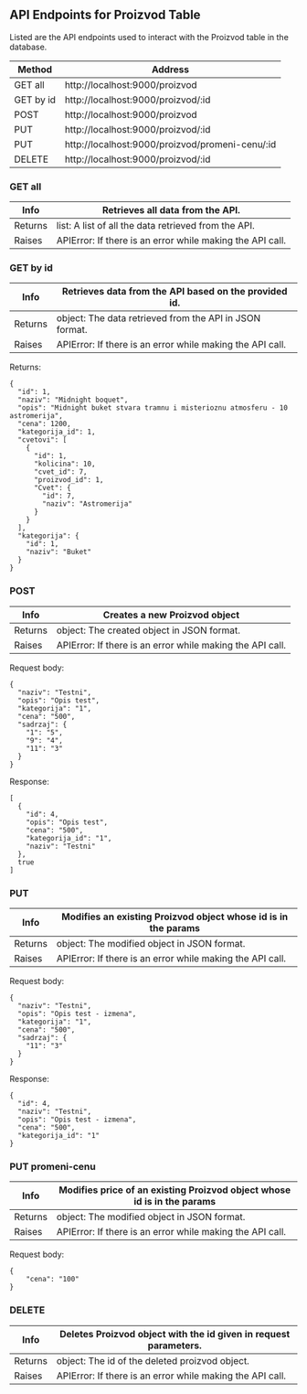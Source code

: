## API Endpoints for Proizvod Table
Listed are the API endpoints used to interact with the Proizvod table in the database.

| Method      | Address                                         |
|-------------|-------------------------------------------------|
| GET all     | http://localhost:9000/proizvod                  |
| GET by id   | http://localhost:9000/proizvod/:id              |
| POST        | http://localhost:9000/proizvod                  |
| PUT         | http://localhost:9000/proizvod/:id              |
| PUT         | http://localhost:9000/proizvod/promeni-cenu/:id |
| DELETE      | http://localhost:9000/proizvod/:id              |

### GET all

| Info    | Retrieves all data from the API.                            |
|---------|-------------------------------------------------------------|
| Returns | list: A list of all the data retrieved from the API.        |
| Raises  | APIError:  If there is an error while making the API call.  |

### GET by id

| Info    | Retrieves data from the API based on the provided id.        |
|---------|--------------------------------------------------------------|
| Returns | object: The data retrieved from the API in JSON format.      |
| Raises  | APIError: If there is an error while making the API call.    |

Returns:
```
{
  "id": 1,
  "naziv": "Midnight boquet",
  "opis": "Midnight buket stvara tramnu i misterioznu atmosferu - 10 astromerija",
  "cena": 1200,
  "kategorija_id": 1,
  "cvetovi": [
    {
      "id": 1,
      "kolicina": 10,
      "cvet_id": 7,
      "proizvod_id": 1,
      "Cvet": {
        "id": 7,
        "naziv": "Astromerija"
      }
    }
  ],
  "kategorija": {
    "id": 1,
    "naziv": "Buket"
  }
}
```

### POST

| Info    | Creates a new Proizvod object                                |
|---------|--------------------------------------------------------------|
| Returns | object: The created object in JSON format.                   |
| Raises  | APIError: If there is an error while making the API call.    |

Request body:
```
{
  "naziv": "Testni",
  "opis": "Opis test",
  "kategorija": "1",
  "cena": "500",
  "sadrzaj": {
    "1": "5",
    "9": "4",
    "11": "3"
  }
}
```

Response:
```
[
  {
    "id": 4,
    "opis": "Opis test",
    "cena": "500",
    "kategorija_id": "1",
    "naziv": "Testni"
  },
  true
]
```

### PUT

| Info    | Modifies an existing Proizvod object whose id is in the params   |
|---------|------------------------------------------------------------------|
| Returns | object: The modified object in JSON format.                      |
| Raises  | APIError: If there is an error while making the API call.        |

Request body:
```
{
  "naziv": "Testni",
  "opis": "Opis test - izmena",
  "kategorija": "1",
  "cena": "500",
  "sadrzaj": {
    "11": "3"
  }
}
```

Response:
```
{
  "id": 4,
  "naziv": "Testni",
  "opis": "Opis test - izmena",
  "cena": "500",
  "kategorija_id": "1"
}
```

### PUT promeni-cenu

| Info    | Modifies price of an existing Proizvod object whose id is in the params   |
|---------|---------------------------------------------------------------------------|
| Returns | object: The modified object in JSON format.                               |
| Raises  | APIError: If there is an error while making the API call.                 |

Request body:
```
{
    "cena": "100"
}
```

### DELETE

| Info    | Deletes Proizvod object with the id given in request parameters. |
|---------|------------------------------------------------------------------|
| Returns | object: The id of the deleted proizvod object.                   |
| Raises  | APIError: If there is an error while making the API call.        |
